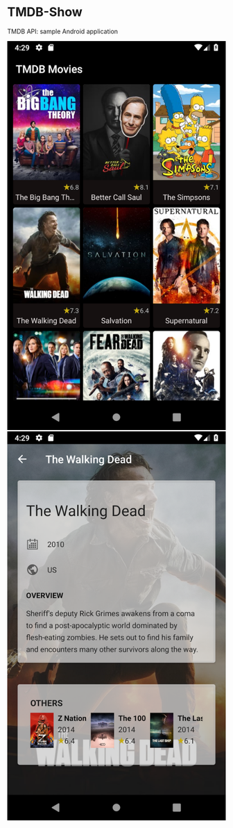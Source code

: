 # TMDB-Show
TMDB API: sample Android application

![alt text](art/art_01.png "Home")
![alt text](art/art_02.png "Details")
